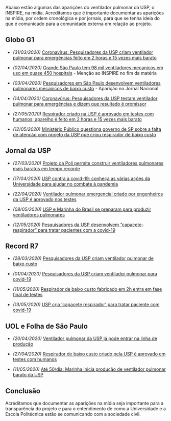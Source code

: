 Abaixo estão algumas das aparições do ventilador pulmonar da USP, o INSPIRE, na mídia. Acreditamos que é importante documentar as aparições na mídia, por ordem cronológica e por jornais, para que se tenha ideia do que é comunicado para a comunidade externa em relação ao projeto.

## Globo G1

- _(31/03/2020)_ [Coronavírus: Pesquisadores da USP criam ventilador pulmonar para emergências feito em 2 horas e 15 vezes mais barato](https://g1.globo.com/sp/sao-paulo/noticia/2020/03/31/coronavirus-pesquisadores-da-usp-criam-ventilador-pulmonar-para-emergencias-feito-em-2-horas-e-15-vezes-mais-barato.ghtml)

- _(02/04/2020)_ [Grande São Paulo tem 98 mil ventiladores mecanicos em uso em quase 450 hospitais](https://g1.globo.com/sp/sao-paulo/noticia/2020/04/02/grande-sao-paulo-tem-98-mil-ventiladores-mecanicos-em-uso-em-quase-450-hospitais.ghtml) - Menção ao INSPIRE no fim da matéria

- _(03/04/2020)_ [Pesquisadores em São Paulo desenvolvem ventiladores pulmonares mecanicos de baixo custo](https://g1.globo.com/jornal-nacional/noticia/2020/04/03/pesquisadores-em-sao-paulo-desenvolvem-ventiladores-pulmonares-mecanicos-de-baixo-custo.ghtml) - Aparição no Jornal Nacional

- _(14/04/2020)_ [Coronavúrus: Pesquisadores da USP testam ventilador pulmonar para emergências e dizem que resultado é promissor](https://g1.globo.com/sp/sao-paulo/noticia/2020/04/14/coronavirus-pesquisadores-da-usp-testam-ventilador-pulmonar-para-emergencias-e-dizem-que-resultado-e-promissor.ghtml)

- _(27/05/2020)_ [Respirador criado na USP é aprovado em testes com humanos; aparelho é feito em 2 horas e 15 vezes mais barato](https://g1.globo.com/sp/sao-paulo/noticia/2020/04/27/respirador-criado-na-usp-e-aprovado-em-testes-com-humanos-aparelho-e-feito-em-2-horas-e-15-vezes-mais-barato.ghtml)

- _(12/05/2020)_ [Ministério Público questiona governo de SP sobre a falta de atenção com projeto da USP que criou respirador de baixo custo](https://g1.globo.com/sp/sao-paulo/noticia/2020/05/12/ministerio-publico-questiona-governo-de-sp-sobre-falta-de-atencao-com-projeto-da-usp-que-criou-respirador-de-baixo-custo.ghtml)

## Jornal da USP

- _(27/03/2020)_ [Projeto da Poli permite construir ventiladores pulmonares mais baratos em tempo recorde](https://jornal.usp.br/ciencias/ciencias-exatas-e-da-terra/projeto-da-poli-permite-construir-ventiladores-pulmonares-90-mais-baratos-em-tempo-recorde/)

- _(17/04/2020)_ [USP contra a covid-19: conheça as várias ações da Universidade para ajudar no combate à pandemia](https://jornal.usp.br/universidade/usp-contra-a-covid-19-conheca-as-varias-acoes-da-universidade-para-ajudar-no-combate-a-pandemia/)

- _(22/04/2020)_ [Ventilador pulmonar emergencial criado por engenheiros da USP é aprovado nos testes](https://jornal.usp.br/ciencias/ventilador-pulmonar-emergencial-criado-por-engenheiros-da-usp-e-aprovado-nos-testes/)

- _(08/05/2020)_ [USP e Marinha do Brasil se preparam para produzir ventiladores pulmonares](https://jornal.usp.br/institucional/usp-e-marinha-do-brasil-se-preparam-para-produzir-ventiladores-pulmonares/)

- _(12/05/2020)_ [Pesquisadores da USP desenvolvem “capacete-respirador” para tratar pacientes com a covid-19](https://jornal.usp.br/ciencias/cientistas-da-usp-desenvolvem-capacete-respirador-para-tratar-pacientes-com-a-covid-19/)

## Record R7

- _(28/03/2020)_ [Pesquisadores da USP criam ventilador pulmonar de baixo custo](https://noticias.r7.com/educacao/pesquisadores-da-usp-criam-ventilador-pulmonar-de-baixo-custo-28032020)

- _(01/04/2020)_ [Pesquisadores da USP criam ventilador pulmonar para covid-19](https://noticias.r7.com/sao-paulo/pesquisadores-da-usp-criam-ventilador-pulmonar-para-covid-19-01042020)

- _(11/05/2020)_ [Respirador de baixo custo fabricado em 2h entra em fase final de testes](https://noticias.r7.com/saude/respirador-de-baixo-custo-fabricado-em-2h-entra-em-fase-final-de-testes-11052020)

- _(13/05/2020)_ [USP cria 'capacete respirador' para tratar paciente com covid-19](https://noticias.r7.com/tecnologia-e-ciencia/usp-cria-capacete-respirador-para-tratar-paciente-com-covid-19-13052020)

## UOL e Folha de São Paulo

- _(20/04/2020)_ [Ventilador pulmonar da USP já pode entrar na linha de produção](https://www1.folha.uol.com.br/equilibrioesaude/2020/04/ventilador-pulmonar-da-usp-ja-pode-entrar-na-linha-de-producao.shtml)

- _(27/04/2020)_ [Respirador de baixo custo criado pela USP é aprovado em testes com humanos](https://noticias.uol.com.br/saude/ultimas-noticias/redacao/2020/04/27/respirador-usp-coronavirus.htm)

- _(11/05/2020)_ [Até 50/dia: Marinha inicia produção de ventilador pulmonar barato da USP](https://www.uol.com.br/tilt/noticias/redacao/2020/05/11/ate-50dia-marinha-inicia-producao-de-ventilador-pulmonar-barato-da-usp.htm)

## Conclusão

Acreditamos que documentar as aparições na mídia seja importante para a transparência do projeto e para o entendimento de como a Universidade e a Escola Politécnica estão se comunicando com a sociedade civil.